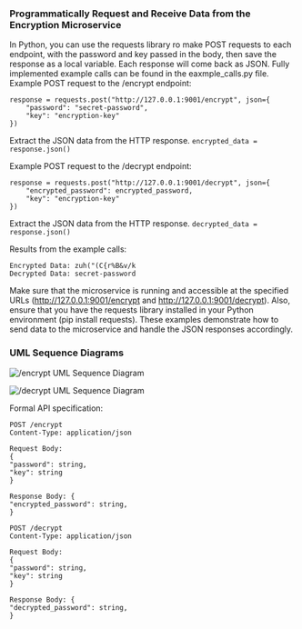 ### Programmatically Request and Receive Data from the Encryption Microservice
In Python, you can use the requests library ro make POST requests to each endpoint, with the password and key passed in the body, then save the response as a local variable. Each response will come back as JSON. Fully implemented example calls can be found in the eaxmple_calls.py file.
Example POST request to the /encrypt endpoint:
```
response = requests.post("http://127.0.0.1:9001/encrypt", json={
    "password": "secret-password",
    "key": "encryption-key"
})
```
Extract the JSON data from the HTTP response.
```encrypted_data = response.json()```

Example POST request to the /decrypt endpoint:
```
response = requests.post("http://127.0.0.1:9001/decrypt", json={
    "encrypted_password": encrypted_password,
    "key": "encryption-key"
})
```
Extract the JSON data from the HTTP response.
```decrypted_data = response.json()```

Results from the example calls:
```
Encrypted Data: zuh("(C{r%B&v/k
Decrypted Data: secret-password
```

Make sure that the microservice is running and accessible at the specified URLs (http://127.0.0.1:9001/encrypt and http://127.0.0.1:9001/decrypt). Also, ensure that you have the requests library installed in your Python environment (pip install requests). These examples demonstrate how to send data to the microservice and handle the JSON responses accordingly.

### UML Sequence Diagrams
![/encrypt UML Sequence Diagram](documentation/encrypt.png)

![/decrypt UML Sequence Diagram](documentation/decrypt.png)


Formal API specification: 
```
POST /encrypt
Content-Type: application/json

Request Body: 
{ 
"password": string,
"key": string
}

Response Body: {
"encrypted_password": string,
}

POST /decrypt
Content-Type: application/json

Request Body: 
{ 
"password": string,
"key": string
}

Response Body: {
"decrypted_password": string,
}
``````
